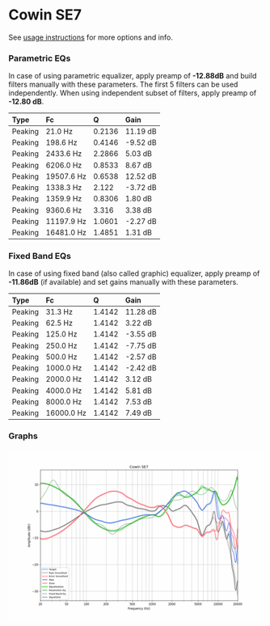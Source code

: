 # Cowin SE7
See [usage instructions](https://github.com/jaakkopasanen/AutoEq#usage) for more options and info.

### Parametric EQs
In case of using parametric equalizer, apply preamp of **-12.88dB** and build filters manually
with these parameters. The first 5 filters can be used independently.
When using independent subset of filters, apply preamp of **-12.80 dB**.

| Type    | Fc         |      Q | Gain     |
|:--------|:-----------|:-------|:---------|
| Peaking | 21.0 Hz    | 0.2136 | 11.19 dB |
| Peaking | 198.6 Hz   | 0.4146 | -9.52 dB |
| Peaking | 2433.6 Hz  | 2.2866 | 5.03 dB  |
| Peaking | 6206.0 Hz  | 0.8533 | 8.67 dB  |
| Peaking | 19507.6 Hz | 0.6538 | 12.52 dB |
| Peaking | 1338.3 Hz  | 2.122  | -3.72 dB |
| Peaking | 1359.9 Hz  | 0.8306 | 1.80 dB  |
| Peaking | 9360.6 Hz  | 3.316  | 3.38 dB  |
| Peaking | 11197.9 Hz | 1.0601 | -2.27 dB |
| Peaking | 16481.0 Hz | 1.4851 | 1.31 dB  |

### Fixed Band EQs
In case of using fixed band (also called graphic) equalizer, apply preamp of **-11.86dB**
(if available) and set gains manually with these parameters.

| Type    | Fc         |      Q | Gain     |
|:--------|:-----------|:-------|:---------|
| Peaking | 31.3 Hz    | 1.4142 | 11.28 dB |
| Peaking | 62.5 Hz    | 1.4142 | 3.22 dB  |
| Peaking | 125.0 Hz   | 1.4142 | -3.55 dB |
| Peaking | 250.0 Hz   | 1.4142 | -7.75 dB |
| Peaking | 500.0 Hz   | 1.4142 | -2.57 dB |
| Peaking | 1000.0 Hz  | 1.4142 | -2.42 dB |
| Peaking | 2000.0 Hz  | 1.4142 | 3.12 dB  |
| Peaking | 4000.0 Hz  | 1.4142 | 5.81 dB  |
| Peaking | 8000.0 Hz  | 1.4142 | 7.53 dB  |
| Peaking | 16000.0 Hz | 1.4142 | 7.49 dB  |

### Graphs
![](./Cowin%20SE7.png)